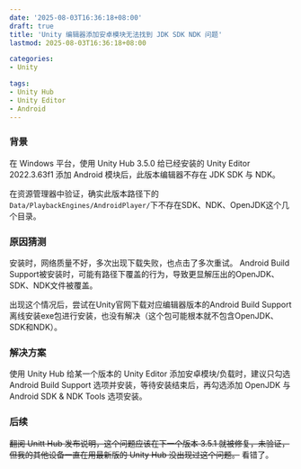 ```yaml
---
date: '2025-08-03T16:36:18+08:00'
draft: true
title: 'Unity 编辑器添加安卓模块无法找到 JDK SDK NDK 问题'
lastmod: 2025-08-03T16:36:18+08:00

categories:
- Unity

tags:
- Unity Hub
- Unity Editor
- Android
---
```


### 背景

在 Windows 平台，使用 Unity Hub 3.5.0 给已经安装的 Unity Editor 2022.3.63f1 添加 Android 模块后，此版本编辑器不存在 JDK SDK 与 NDK。

在资源管理器中验证，确实此版本路径下的```Data/PlaybackEngines/AndroidPlayer/```下不存在SDK、NDK、OpenJDK这个几个目录。

### 原因猜测

安装时，网络质量不好，多次出现下载失败，也点击了多次重试。
Android Build Support被安装时，可能有路径下覆盖的行为，导致更显解压出的OpenJDK、SDK、NDK文件被覆盖。

出现这个情况后，尝试在Unity官网下载对应编辑器版本的Android Build Support离线安装exe包进行安装，也没有解决（这个包可能根本就不包含OpenJDK、SDK和NDK）。

### 解决方案

使用 Unity Hub 给某一个版本的 Unity Editor 添加安卓模块/负载时，建议只勾选 Android Build Support 选项并安装，等待安装结束后，再勾选添加 OpenJDK 与 Android SDK & NDK Tools 选项安装。

### 后续

~~翻阅 Unitt Hub 发布说明，这个问题应该在下一个版本 3.5.1 就被修复，未验证，但我的其他设备一直在用最新版的 Unity Hub 没出现过这个问题。~~ 看错了。